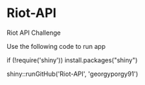 # Riot-API
Riot API Challenge

Use the following code to run app

if (!require('shiny')) install.packages("shiny")

shiny::runGitHub('Riot-API', 'georgyporgy91')
